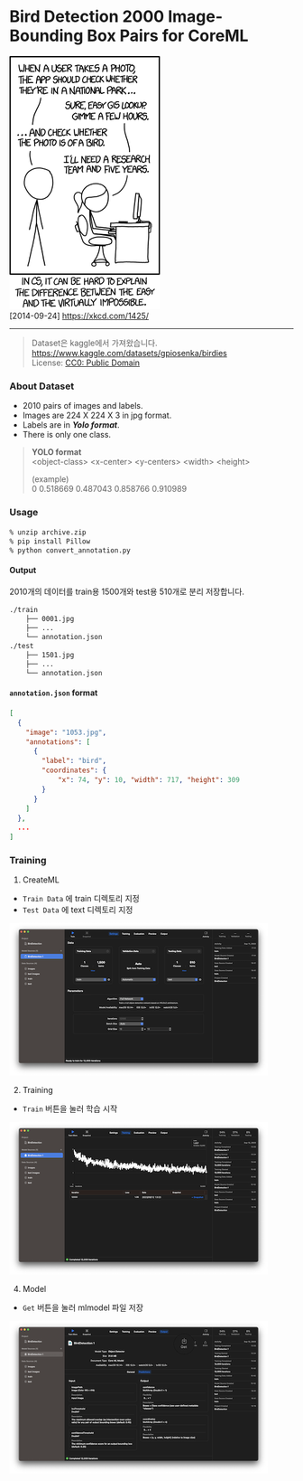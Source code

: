 # Bird Detection 2000 Image-Bounding Box Pairs for CoreML

![Tasks](./docs/tasks.png)  
[2014-09-24] https://xkcd.com/1425/

---

> Dataset은 kaggle에서 가져왔습니다.
> https://www.kaggle.com/datasets/gpiosenka/birdies  
> License: [CC0: Public Domain](https://creativecommons.org/publicdomain/zero/1.0/)

### About Dataset

- 2010 pairs of images and labels.
- Images are 224 X 224 X 3 in jpg format.
- Labels are in _**Yolo format**_.
- There is only one class.

> **YOLO format**  
> &lt;object-class&gt; &lt;x-center&gt; &lt;y-centers&gt; &lt;width&gt; &lt;height&gt;  
> 
> (example)  
> 0 0.518669 0.487043 0.858766 0.910989

### Usage

```shell
% unzip archive.zip
% pip install Pillow
% python convert_annotation.py
```

#### Output

2010개의 데이터를 train용 1500개와 test용 510개로 분리 저장합니다.

```plain
./train
    ├── 0001.jpg
    ├── ...
    └── annotation.json
./test
    ├── 1501.jpg
    ├── ...
    └── annotation.json
```

#### `annotation.json` format

```json
[
  {
    "image": "1053.jpg",
    "annotations": [
      {
        "label": "bird",
        "coordinates": { 
            "x": 74, "y": 10, "width": 717, "height": 309
        }
      }
    ]
  },
  ...
]
```

### Training

1. CreateML

- `Train Data` 에 train 디렉토리 지정
- `Test Data` 에 text 디렉토리 지정

![training](./docs/createml-1.png)

2. Training

- `Train` 버튼을 눌러 학습 시작

![training](./docs/createml-2.png)

4. Model

- `Get` 버튼을 눌러 mlmodel 파일 저장

![Get](./docs/download-3.png)
